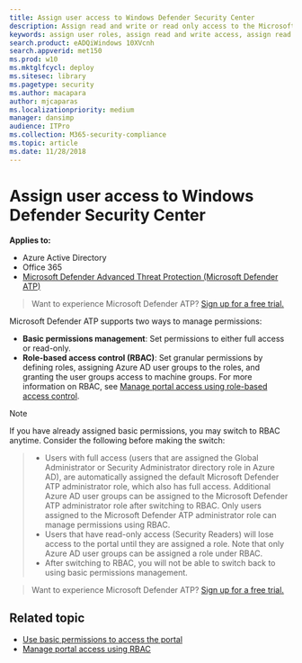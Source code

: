 ```yaml
---
title: Assign user access to Windows Defender Security Center
description: Assign read and write or read only access to the Microsoft Defender Advanced Threat Protection portal.
keywords: assign user roles, assign read and write access, assign read only access, user, user roles, roles
search.product: eADQiWindows 10XVcnh
search.appverid: met150
ms.prod: w10
ms.mktglfcycl: deploy
ms.sitesec: library
ms.pagetype: security
ms.author: macapara
author: mjcaparas
ms.localizationpriority: medium
manager: dansimp
audience: ITPro
ms.collection: M365-security-compliance 
ms.topic: article
ms.date: 11/28/2018
---
```


# Assign user access to Windows Defender Security Center

**Applies to:**
- Azure Active Directory
- Office 365
- [Microsoft Defender Advanced Threat Protection (Microsoft Defender ATP)](https://go.microsoft.com/fwlink/p/?linkid=2069559)

>Want to experience Microsoft Defender ATP? [Sign up for a free trial.](https://www.microsoft.com/en-us/WindowsForBusiness/windows-atp?ocid=docs-wdatp-assignaccess-abovefoldlink)

Microsoft Defender ATP supports two ways to manage permissions:

- **Basic permissions management**: Set permissions to either full access or read-only.
- **Role-based access control (RBAC)**: Set granular permissions by defining roles, assigning Azure AD user groups to the roles, and granting the user groups access to machine groups. For more information on RBAC, see [Manage portal access using role-based access control](rbac-windows-defender-advanced-threat-protection.md).

> [!NOTE]
>If you have already assigned basic permissions, you may switch to RBAC anytime. Consider the following before making the switch:

>- Users with full access (users that are assigned the Global Administrator or Security Administrator directory role in Azure AD), are automatically assigned the default Microsoft Defender ATP administrator role, which also has full access. Additional Azure AD user groups can be assigned to the Microsoft Defender ATP administrator role after switching to RBAC.  Only users assigned to the Microsoft Defender ATP administrator role can manage permissions using RBAC. 
>- Users that have read-only access (Security Readers) will lose access to the portal until they are assigned a role. Note that only Azure AD user groups can be assigned a role under RBAC.
>- After switching to RBAC, you will not be able to switch back to using basic permissions management.



>Want to experience Microsoft Defender ATP? [Sign up for a free trial.](https://www.microsoft.com/en-us/WindowsForBusiness/windows-atp?ocid=docs-wdatp-portalaccess-belowfoldlink)

## Related topic
- [Use basic permissions to access the portal](basic-permissions-windows-defender-advanced-threat-protection.md)
- [Manage portal access using RBAC](rbac-windows-defender-advanced-threat-protection.md)
